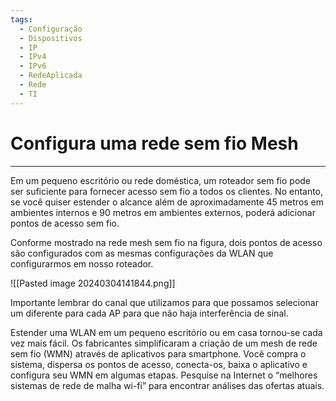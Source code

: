 ```yaml
---
tags:
  - Configuração
  - Dispositivos
  - IP
  - IPv4
  - IPv6
  - RedeAplicada
  - Rede
  - TI
---
```


# Configura uma rede sem fio Mesh
---

Em um pequeno escritório ou rede doméstica, um roteador sem fio pode ser suficiente para fornecer acesso sem fio a todos os clientes. No entanto, se você quiser estender o alcance além de aproximadamente 45 metros em ambientes internos e 90 metros em ambientes externos, poderá adicionar pontos de acesso sem fio.

Conforme mostrado na rede mesh sem fio na figura, dois pontos de acesso são configurados com as mesmas configurações da WLAN que configurarmos em nosso roteador.

![[Pasted image 20240304141844.png]]

Importante lembrar do canal que utilizamos para que possamos selecionar um diferente para cada AP para que não haja interferência de sinal.

Estender uma WLAN em um pequeno escritório ou em casa tornou-se cada vez mais fácil. Os fabricantes simplificaram a criação de um mesh de rede sem fio (WMN) através de aplicativos para smartphone. Você compra o sistema, dispersa os pontos de acesso, conecta-os, baixa o aplicativo e configura seu WMN em algumas etapas. Pesquise na Internet o “melhores sistemas de rede de malha wi-fi” para encontrar análises das ofertas atuais.